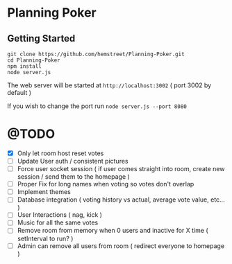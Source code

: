 Planning Poker
===

Getting Started
---

```
git clone https://github.com/hemstreet/Planning-Poker.git
cd Planning-Poker
npm install
node server.js
```

The web server will be started at `http://localhost:3002` ( port 3002 by default )

If you wish to change the port run `node server.js --port 8080`

@TODO
===

* [x] Only let room host reset votes
* [ ] Update User auth / consistent pictures
* [ ] Force user socket session ( if user comes straight into room, create new session / send them to the homepage )
* [ ] Proper Fix for long names when voting so votes don't overlap
* [ ] Implement themes
* [ ] Database integration ( voting history vs actual, average vote value, etc... )
* [ ] User Interactions ( nag, kick )
* [ ] Music for all the same votes
* [ ] Remove room from memory when 0 users and inactive for X time ( setInterval to run? )
* [ ] Admin can remove all users from room ( redirect everyone to homepage )
